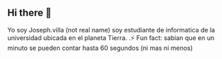 ## Hi there 👋
Yo soy Joseph.villa (not real name) soy estudiante de informatica de la universidad ubicada en el planeta Tierra.
.⚡ Fun fact: sabian que en un minuto se pueden contar hasta 60 segundos (ni mas ni menos) 
<!--
**Joseph-villa/Joseph-villa** is a ✨ _special_ ✨ repository because its `README.md` (this file) appears on your GitHub profile.

Here are some ideas to get you started:

- 🔭 I’m currently working on ...
- 🌱 I’m currently learning ...
- 👯 I’m looking to collaborate on ...
- 🤔 I’m looking for help with ...
- 💬 Ask me about ...
- 📫 How to reach me: ...
- 😄 Pronouns: ...
- ⚡ Fun fact: ...
-->
